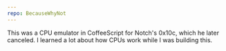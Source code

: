```yaml
---
repo: BecauseWhyNot
---
```

This was a CPU emulator in CoffeeScript for Notch's 0x10c, which he later canceled. I learned a lot about how CPUs work while I was building this.
